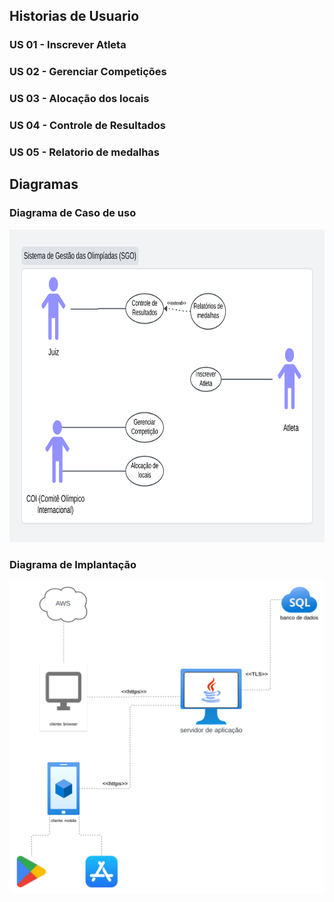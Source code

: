 ## Historias de Usuario 

### US 01 - Inscrever Atleta 

### US 02 - Gerenciar Competições 

### US 03 - Alocação dos locais 

### US 04 - Controle de Resultados 

### US 05 - Relatorio de medalhas


## Diagramas

### Diagrama de Caso de uso
<img width="100%" height="500px" src="./imagens/diagrama-de-caso-de-uso.svg"/>


### Diagrama de Implantação
<img width="100%" height="500px" src="./imagens/diagrama-de-implantacao.svg"/>

